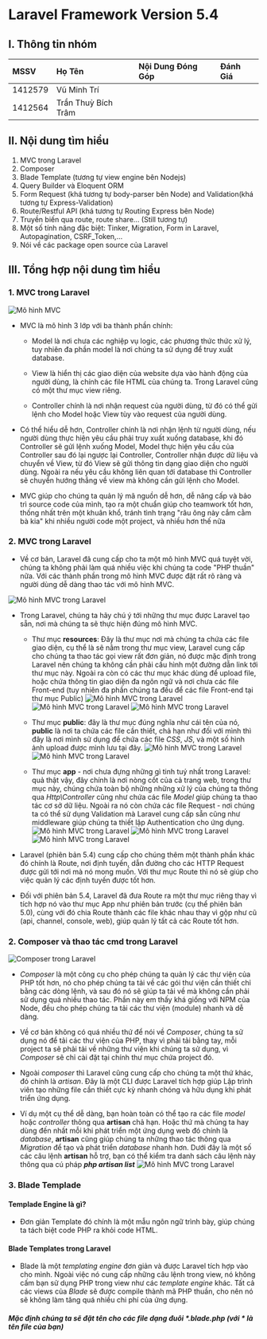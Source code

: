 # Laravel Framework Version 5.4

## I. Thông tin nhóm

|   MSSV     |        Họ Tên         |    Nội Dung Đóng Góp | Đánh Giá              |
| :--------- | :-------------------- | :------------------- |  :------------------- | 
| 1412579    | Vũ Minh Trí           |                      |                       |
| 1412564    | Trần Thuỳ Bích Trâm   |                      |                       |          

## II. Nội dung tìm hiểu
1. MVC trong Laravel
2. Composer
3. Blade Template (tương tự view engine bên Nodejs)
4. Query Builder và Eloquent ORM
5. Form Request (khá tương tự body-parser bên Node) and Validation(khá tương tự Express-Validation)
6. Route/Restful API (khá tương tự Routing Express bên Node)
7. Truyền biến qua route, route share... (Still tương tự)
8. Một số tính năng đặc biệt: Tinker, Migration, Form in Laravel, Autopagination, CSRF_Token,...
9. Nói về các package open source của Laravel

## III. Tổng hợp nội dung tìm hiểu
### 1. MVC trong Laravel

![Mô hình MVC](/images/MVC.png)

* MVC là mô hình 3 lớp với ba thành phần chính:

	* Model là nơi chưa các nghiệp vụ logic, các phương thức thức xử lý, tuy nhiên đa phần model là nơi chúng ta sử dụng để truy xuất database.

	* View là hiển thị các giao diện của website dựa vào hành động của người dùng, là chính các file HTML của chúng ta. Trong Laravel cũng có một thư mục view riêng.

	* Controller chính là nơi nhận request của người dùng, từ đó có thể gửi lệnh cho Model hoặc View tùy vào request của người dùng.

* Có thể hiểu dễ hơn, Controller chính là nơi nhận lệnh từ người dùng, nếu người dùng thực hiện yêu cầu phải truy xuất xuống database, khi đó Controller sẽ gửi lệnh xuống Model, Model thực hiện yêu cầu của Controller sau đó lại ngược lại Controller, Controller nhận được dữ liệu và chuyển về View, từ đó View sẽ gửi thông tin dạng giao diện cho người dùng. Ngoài ra nếu yêu cầu không liên quan tới database thì Controller sẽ chuyển hướng thẳng về view mà không cần gửi lệnh cho Model.

* MVC giúp cho chúng ta quản lý mã nguồn dễ hơn, dễ nâng cấp và bảo trì source code của mình, tạo ra một chuẩn giúp cho teamwork tốt hơn, thống nhất trên một khuân khổ, tránh tình trạng "râu ông này cắm cằm bà kia" khi nhiều người code một project, và nhiều hơn thế nữa

### 2. MVC trong Laravel

* Về cơ bản, Laravel đã cung cấp cho ta một mô hình MVC quá tuyệt vời, chúng ta không phải làm quá nhiều việc khi chúng ta code "PHP thuần" nữa. Với các thành phần trong mô hình MVC được đặt rất rõ ràng và người dùng dễ dàng thao tác với mô hình MVC. 

![Mô hình MVC trong Laravel](/images/MVC-Laravel.png)

* Trong Laravel, chúng ta hãy chú ý tới những thư mục được Laravel tạo sẵn, nơi mà chúng ta sẽ thực hiện đúng mô hình MVC.
	* Thư mục __resources__: Đây là thư mục nơi mà chúng ta chứa các file giao diện, cụ thể là sẽ nằm trong thư mục view, Laravel cung cấp cho chúng ta thao tác gọi view rất đơn giản, nó được mặc định trong Laravel nên chúng ta không cần phải cấu hình một đường dẫn link tới thư mục này. Ngoài ra còn có các thư mục khác dùng để upload file, hoặc chứa thông tin giao diện đa ngôn ngữ và nơi chưa các file Front-end (tuy nhiên đa phần chúng ta đều để các file Front-end tại thư mục Public)
	![Mô hình MVC trong Laravel](/images/1.png)
	![Mô hình MVC trong Laravel](/images/2.png)
	![Mô hình MVC trong Laravel](/images/3.png)
	* Thư mục __public__: đây là thư mục đúng nghĩa như cái tên của nó, __public__ là nơi ta chứa các file cần thiết, chả hạn như đối với mình thì đây là nơi mình sử dụng để chứa các file _CSS_, _JS_, và một số hình ảnh upload được mình lưu tại đây.
	![Mô hình MVC trong Laravel](/images/4.png)
	![Mô hình MVC trong Laravel](/images/5.png)

	* Thư mục __app__ - nơi chưa đựng những gì tinh tuý nhất trong Laravel: quả thật vậy, đây chính là nơi nòng cốt của cả trang web, trong thư mục này, chúng chứa toàn bộ những những xử lý của chúng ta thông qua _Http\Controller_ cũng như chứa các file _Model_ giúp chúng ta thao tác cơ sở dữ liệu. Ngoài ra nó còn chứa các file Request - nơi chúng ta có thể sử dụng Validation mà Laravel cung cấp sẵn cũng như middleware giúp chúng ta thiết lập Authentication cho ứng dụng.
	![Mô hình MVC trong Laravel](/images/6.png)
	![Mô hình MVC trong Laravel](/images/7.png)
	![Mô hình MVC trong Laravel](/images/8.png)


* Laravel (phiên bản 5.4) cung cấp cho chúng thêm một thành phần khác đó chính là Route, nơi định tuyến, dẫn đường cho các HTTP Request được gửi tới nơi mà nó mong muốn. Với thư mục Route thì nó sẽ giúp cho việc quản lý các định tuyến được tốt hơn.

* Đối với phiên bản 5.4, Laravel đã đưa Route ra một thư mục riêng thay vì tích hợp nó vào thư mục App như phiên bản trước (cụ thể phiên bản 5.0), cùng với đó chia Route thành các file khác nhau thay vì gộp như cũ (api, channel, console, web), giúp quản lý tất cả các Route tốt hơn.


### 2. Composer và thao tác cmd trong Laravel

![Composer trong Laravel](/images/composer.jpg)

* _Composer_ là một công cụ cho phép chúng ta quản lý các thư viện của PHP tốt hơn, nó cho phép chúng ta tải về các gói thư viện cần thiết chỉ bằng các dòng lệnh, và sau đó nó sẽ giúp ta tải về mà không cần phải sử dụng quá nhiều thao tác. Phần này em thấy khá giống với NPM của Node, đều cho phép chúng ta tải các thư viện (module) nhanh và dễ dàng.

* Về cơ bản không có quá nhiều thứ để nói về _Composer_, chúng ta sử dụng nó để tải các thư viện của PHP, thay vì phải tải bằng tay, mỗi project ta sẽ phải tải về những thư viện khi chúng ta sử dụng, vì _Composer_ sẽ chỉ cài đặt tại chính thư mục chứa project đó. 


* Ngoài _composer_ thì Laravel cũng cung cấp cho chúng ta một thứ khác, đó chính là _artisan_. Đây là một CLI được Laravel tích hợp giúp Lập trình viên tạo những file cần thiết cực kỳ nhanh chóng và hữu dụng khi phát triển ứng dụng. 

* Ví dụ một cụ thể dễ dàng, bạn hoàn toàn có thể tạo ra các file _model_ hoặc _controller_ thông qua __artisan__ chả hạn. Hoặc thứ mà chúng ta hay dùng đến nhất mỗi khi phát triển một ứng dụng web đó chính là _database_, __artisan__ cũng giúp chúng ta những thao tác thông qua _Migration_ để tạo và phát triển _database_ nhanh hơn. 
Dưới đây là một số các câu lệnh __artisan__ hỗ trợ, bạn có thể kiểm tra danh sách câu lệnh này thông qua cú pháp _**php artisan list**_
![Mô hình MVC trong Laravel](/images/9.png)


### 3. Blade Templade

#### Templade Engine là gì?

* Đơn giản Template đó chính là một mẫu ngôn ngữ trình bày, giúp chúng ta tách biệt code PHP ra khỏi code HTML.

#### Blade Templates trong Laravel

* Blade là một _templating engine_ đơn giản và được Laravel tích hợp vào cho mình. Ngoài việc nó cung cấp những câu lệnh trong view, nó không cấm bạn sử dụng PHP trong view như các _template engine_ khác. Tất cả các views của _Blade_ sẽ được compile thành mã PHP thuần, cho nên nó sẽ không làm tăng quá nhiều chi phí của ứng dụng. 

##### Mặc định chúng ta sẽ đặt tên cho các file dạng đuôi _*.blade.php_ (với * là tên file của bạn)

